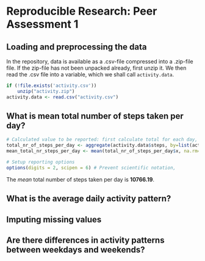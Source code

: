 # Reproducible Research: Peer Assessment 1

## Loading and preprocessing the data

In the repository, data is available as a .csv-file compressed into a .zip-file file. If the zip-file has not been unpacked already, first unzip it. We then read the .csv file into a variable, which we shall call ```activity.data```.


```r
if (!file.exists('activity.csv')) 
    unzip("activity.zip")
activity.data <- read.csv("activity.csv")
```

## What is mean total number of steps taken per day?


```r
# Calculated value to be reported: first calculate total for each day, then calculate the mean
total_nr_of_steps_per_day <- aggregate(activity.data$steps, by=list(activity.data$date), FUN=sum)
mean_total_nr_steps_per_day <- mean(total_nr_of_steps_per_day$x, na.rm=TRUE)

# Setup reporting options
options(digits = 2, scipen = 6) # Prevent scientific notation,
```

The *mean* total number of steps taken per day is **10766.19**.

## What is the average daily activity pattern?



## Imputing missing values



## Are there differences in activity patterns between weekdays and weekends?
